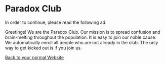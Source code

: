 # Paradox Club

In order to continue, please read the following ad:

Greetings! We are the Paradox Club. Our mission is to spread confusion and brain-melting throughout the population. It is easy to join our noble cause. We automatically enroll all people who are not already in the club. The only way to get kicked out is if you join us.

[Back to your normal Website](/#april-fools-2020)
